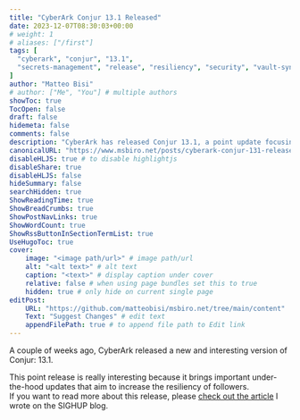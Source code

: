 ```yaml
---
title: "CyberArk Conjur 13.1 Released"
date: 2023-12-07T08:30:03+00:00
# weight: 1
# aliases: ["/first"]
tags: [
  "cyberark", "conjur", "13.1",
  "secrets-management", "release", "resiliency", "security", "vault-synchronizer", "kubernetes"
]
author: "Matteo Bisi"
# author: ["Me", "You"] # multiple authors
showToc: true
TocOpen: false
draft: false
hidemeta: false
comments: false
description: "CyberArk has released Conjur 13.1, a point update focusing on under-the-hood improvements that enhance the resiliency of Conjur followers. Key changes include major upgrades to the underlying container base image, PostgreSQL, and etcd versions, as well as enhanced flexibility in vault synchronization and secret segregation. This release is recommended for all Conjur Enterprise users seeking improved performance and stability."
canonicalURL: "https://www.msbiro.net/posts/cyberark-conjur-131-released/"
disableHLJS: true # to disable highlightjs
disableShare: true
disableHLJS: false
hideSummary: false
searchHidden: true
ShowReadingTime: true
ShowBreadCrumbs: true
ShowPostNavLinks: true
ShowWordCount: true
ShowRssButtonInSectionTermList: true
UseHugoToc: true
cover:
    image: "<image path/url>" # image path/url
    alt: "<alt text>" # alt text
    caption: "<text>" # display caption under cover
    relative: false # when using page bundles set this to true
    hidden: true # only hide on current single page
editPost:
    URL: "https://github.com/matteobisi/msbiro.net/tree/main/content"
    Text: "Suggest Changes" # edit text
    appendFilePath: true # to append file path to Edit link
---
```

A couple of weeks ago, CyberArk released a new and interesting version of Conjur: 13.1.  

This point release is really interesting because it brings important under-the-hood updates that aim to increase the resiliency of followers.  
If you want to read more about this release, please [check out the article](https://blog.sighup.io/cyberark-conjur-13-1-has-been-relased-with-interesting-updates-under-the-hood/) I wrote on the SIGHUP blog.